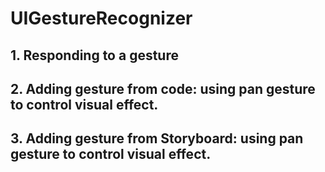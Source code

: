 # UIGestureRecognizer

## 1. Responding to a gesture

## 2. Adding gesture from code: using pan gesture to control visual effect.

## 3. Adding gesture from Storyboard: using pan gesture to control visual effect.

